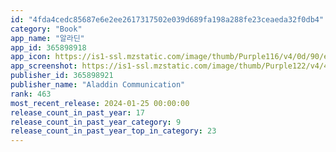 ```yaml
---
id: "4fda4cedc85687e6e2ee2617317502e039d689fa198a288fe23ceaeda32f0db4"
category: "Book"
app_name: "알라딘"
app_id: 365898918
app_icon: https://is1-ssl.mzstatic.com/image/thumb/Purple116/v4/0d/90/e1/0d90e1b6-cdc9-492b-2ee5-3430e4bf7873/AppIcon-1x_U007emarketing-0-8-0-0-85-220-0.png/1024x1024bb.png
app_screenshot: https://is1-ssl.mzstatic.com/image/thumb/Purple122/v4/4b/b6/53/4bb653e9-286c-5327-2609-6299e0ea563a/c4f6cc66-71c7-4fa0-81ef-cbc794bc4d37_IMG_1754.PNG/1284x2778bb.png
publisher_id: 365898921
publisher_name: "Aladdin Communication"
rank: 463
most_recent_release: 2024-01-25 00:00:00
release_count_in_past_year: 17
release_count_in_past_year_category: 9
release_count_in_past_year_top_in_category: 23
---
```

